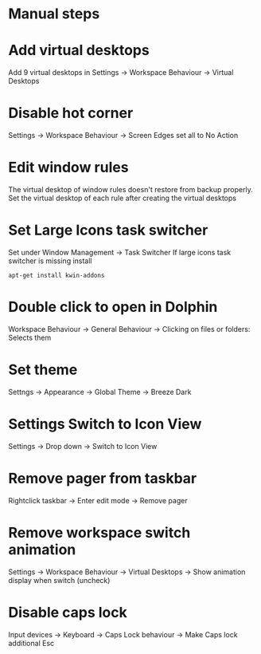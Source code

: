 # Manual steps
# Add virtual desktops
Add 9 virtual desktops in Settings -> Workspace Behaviour -> Virtual Desktops

# Disable hot corner
Settings -> Workspace Behaviour -> Screen Edges set all to No Action

# Edit window rules
The virtual desktop of window rules doesn't restore from backup properly. Set the virtual desktop of each rule after creating the virtual desktops

# Set Large Icons task switcher
Set under Window Management -> Task Switcher
If large icons task switcher is missing install
```
apt-get install kwin-addons
```
# Double click to open in Dolphin
Workspace Behaviour -> General Behaviour -> Clicking on files or folders: Selects them

# Set theme
Settngs -> Appearance -> Global Theme -> Breeze Dark

# Settings Switch to Icon View
Settings -> Drop down -> Switch to Icon View

# Remove pager from taskbar
Rightclick taskbar -> Enter edit mode -> Remove pager

# Remove workspace switch animation
Settings -> Workspace Behaviour -> Virtual Desktops -> Show animation display when switch (uncheck)

# Disable caps lock
Input devices -> Keyboard -> Caps Lock behaviour -> Make Caps lock additional Esc


